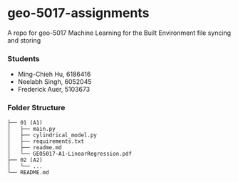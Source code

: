 # geo-5017-assignments
A repo for geo-5017 Machine Learning for the Built Environment file syncing and storing

### Students
- Ming-Chieh Hu, 6186416
- Neelabh Singh, 6052045
- Frederick Auer, 5103673

### Folder Structure
```
├── 01 (A1)
│   ├── main.py
│   ├── cylindrical_model.py
│   ├── requirements.txt
│   ├── readme.md
│   └── GEO5017-A1-LinearRegression.pdf
├── 02 (A2)
│   └── ...
└── README.md
```
